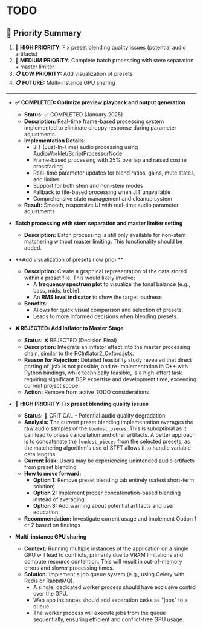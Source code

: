 # TODO

## 🎯 Priority Summary

1. **🚨 HIGH PRIORITY:** Fix preset blending quality issues (potential audio artifacts)
2. **🔶 MEDIUM PRIORITY:** Complete batch processing with stem separation + master limiter
3. **📋 LOW PRIORITY:** Add visualization of presets
4. **📋 FUTURE:** Multi-instance GPU sharing

---

- **✅ COMPLETED: Optimize preview playback and output generation**
  - **Status:** ✅ COMPLETED (January 2025)
  - **Description:** Real-time frame-based processing system implemented to eliminate choppy response during parameter adjustments.
  - **Implementation Details:**
    - JIT (Just-In-Time) audio processing using AudioWorklet/ScriptProcessorNode
    - Frame-based processing with 25% overlap and raised cosine crossfading
    - Real-time parameter updates for blend ratios, gains, mute states, and limiter
    - Support for both stem and non-stem modes
    - Fallback to file-based processing when JIT unavailable
    - Comprehensive state management and cleanup system
  - **Result:** Smooth, responsive UI with real-time audio parameter adjustments

- **Batch processing with stem separation and master limiter setting**
  - **Description:** Batch processing is still only available for non-stem matchering without master limiting. This functionality should be added.
    
- **Add visualization of presets (low prio) **
  - **Description:** Create a graphical representation of the data stored within a preset file. This would likely involve:
    - A **frequency spectrum plot** to visualize the tonal balance (e.g., bass, mids, treble).
    - An **RMS level indicator** to show the target loudness.
  - **Benefits:**
    - Allows for quick visual comparison and selection of presets.
    - Leads to more informed decisions when blending presets.

- **❌ REJECTED: Add Inflator to Master Stage**
  - **Status:** ❌ REJECTED (Decision Final)
  - **Description:** Integrate an inflator effect into the master processing chain, similar to the RCInflator2_Oxford.jsfx.
  - **Reason for Rejection:** Detailed feasibility study revealed that direct porting of .jsfx is not possible, and re-implementation in C++ with Python bindings, while technically feasible, is a high-effort task requiring significant DSP expertise and development time, exceeding current project scope.
  - **Action:** Remove from active TODO considerations

- **🚨 HIGH PRIORITY: Fix preset blending quality issues**
  - **Status:** 🚨 CRITICAL - Potential audio quality degradation
  - **Analysis:** The current preset blending implementation averages the raw audio samples of the `loudest_pieces`. This is suboptimal as it can lead to phase cancellation and other artifacts. A better approach is to concatenate the `loudest_pieces` from the selected presets, as the matchering algorithm's use of STFT allows it to handle variable data lengths.
  - **Current Risk:** Users may be experiencing unintended audio artifacts from preset blending
  - **How to move forward:**
    - **Option 1:** Remove preset blending tab entirely (safest short-term solution)
    - **Option 2:** Implement proper concatenation-based blending instead of averaging
    - **Option 3:** Add warning about potential artifacts and user education
  - **Recommendation:** Investigate current usage and implement Option 1 or 2 based on findings

- **Multi-instance GPU sharing**
  - **Context:** Running multiple instances of the application on a single GPU will lead to conflicts, primarily due to VRAM limitations and compute resource contention. This will result in out-of-memory errors and slower processing times.
  - **Solution:** Implement a job queue system (e.g., using Celery with Redis or RabbitMQ).
    - A single, dedicated worker process should have exclusive control over the GPU.
    - Web app instances should add separation tasks as "jobs" to a queue.
    - The worker process will execute jobs from the queue sequentially, ensuring efficient and conflict-free GPU usage.